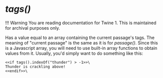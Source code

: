 # *tags()*

!!! Warning
    You are reading documentation for Twine 1. This is maintained for archival purposes only.

Has a value equal to an array containing the current passage's tags. The meaning of "current passage" is the same as it is for *passage()*. Since this is a Javascript array, you will need to use built-in array functions to obtain values from it. Usually, you'd simply want to do something like this:

```twee
<<if tags().indexOf("thunder") > -1>>\
Thunder is crackling above!
<<endif>>\
```
